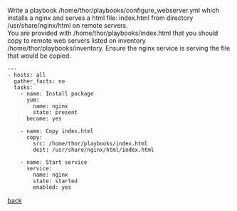Write a playbook /home/thor/playbooks/configure_webserver.yml which installs a nginx and serves a html file: index.html from directory /usr/share/nginx/html on remote servers.  
You are provided with /home/thor/playbooks/index.html that you should copy to remote web servers listed on inventory /home/thor/playbooks/inventory. Ensure the nginx service is serving the file that would be copied.  

```
---
- hosts: all
  gather_facts: no
  tasks: 
    - name: Install package
      yum: 
        name: nginx
        state: present
      become: yes
  
    - name: Copy index.html
      copy: 
        src: /home/thor/playbooks/index.html
        dest: /usr/share/nginx/html/index.html
     
    - name: Start service
      service: 
        name: nginx
        state: started
        enabled: yes
```
[back](https://github.com/MederD/ansible_certification_prep)  

